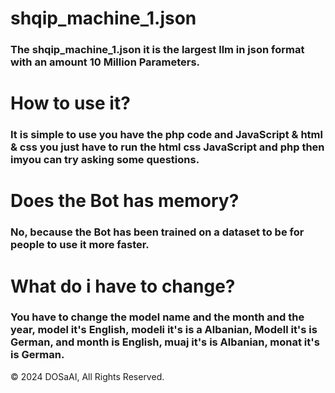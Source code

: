 # shqip_machine_1.json
### The shqip_machine_1.json it is the largest llm in json format with an amount 10 Million Parameters.

# How to use it?
### It is simple to use you have the php code and JavaScript & html & css you just have to run the html css JavaScript and php then imyou can try asking some questions.

# Does the Bot has memory?
### No, because the Bot has been trained on a dataset to be for people to use it more faster.

# What do i have to change?
### You have to change the model name and the month and the year, model it's English, modeli it's is a Albanian, Modell it's is German, and month is English, muaj it's is Albanian, monat it's is German.

© 2024 DOSaAI, All Rights Reserved.
